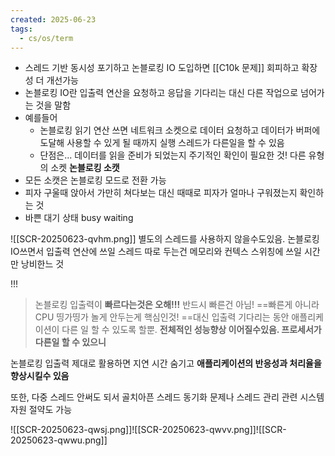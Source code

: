 ```yaml
---
created: 2025-06-23
tags:
  - cs/os/term
---
```

- 스레드 기반 동시성 포기하고 논블로킹 IO 도입하면 [[C10k 문제]] 회피하고 확장성 더 개선가능
- 논블로킹 IO란 입출력 연산을 요청하고 응답을 기다리는 대신 다른 작업으로 넘어가는 것을 말함
- 예를들어
	- 논블로킹 읽기 연산 쓰면 네트워크 소켓으로 데이터 요청하고 데이터가 버퍼에 도달해 사용할 수 있게 될 때까지 실행 스레드가 다른일을 할 수 있음
	- 단점은... 데이터를 읽을 준비가 되었는지 주기적인 확인이 필요한 것!
다른 유형의 소켓
**논블로킹 소캣**
- 모든 소캣은 논블로킹 모드로 전환 가능
- 피자 구울때 앉아서 가만히 쳐다보는 대신 때때로 피자가 얼마나 구워졌는지 확인하는 것
- 바쁜 대기 상태 busy waiting

![[SCR-20250623-qvhm.png]]
별도의 스레드를 사용하지 않을수도있음. 논블로킹 IO쓰면서 입출력 연산에 쓰일 스레드 따로 두는건 메모리와 컨텍스 스위칭에 쓰일 시간만 낭비한느 것


!!!
> 논블로킹 입출력이 **빠르다는것은 오해!!!** 반드시 빠른건 아님!  ==빠른게 아니라 CPU 띵가띵가 놀게 안두는게 핵심인것! ==대신 입출력 기다리는 동안 애플리케이션이 다른 일 할 수 있도록 할뿐. **전체적인 성능향상 이어질수있음. 프로세서가 다른일 할 수 있으니**

논블로킹 입출력 제대로 활용하면 지연 시간 숨기고 **애플리케이션의 반응성과 처리율을 향상시킬수 있음**

또한, 다중 스레드 안써도 되서 골치아픈 스레드 동기화 문제나 스레드 관리 관련 시스템 자원 절약도 가능

![[SCR-20250623-qwsj.png]]![[SCR-20250623-qwvv.png]]![[SCR-20250623-qwwu.png]]